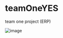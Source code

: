 # teamOneYES
team one project (ERP)

![image](https://user-images.githubusercontent.com/83526150/187356380-29fb48a3-6420-4425-9ff0-baa25a976546.png)
